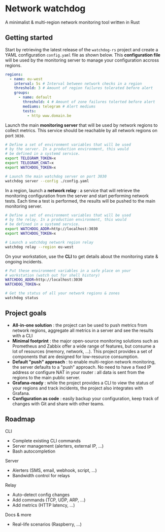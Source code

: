 # Network watchdog

A minimalist & multi-region network monitoring tool written in Rust

## Getting started

Start by retrieving the latest release of the `watchdog-rs` project and create a YAML configuration `config.yaml` file as shown below. This **configuration file** will be used by the monitoring server to manage your configuration accross regions.

```yaml
regions:
  - name: eu-west
    interval: 5s # Interval between network checks in a region
    threshold: 3 # Amount of region failures tolerated before alert
    groups:
      - name: default
        threshold: 4 # Amount of zone failures tolerted before alert
        mediums: telegram # Alert mediums
        tests:
          - http www.domain.be
```

Launch the main **monitoring server** that will be used by network regions to collect metrics. This service should be reachable by all network regions on port `3030`.

```bash
# Define a set of environment variables that will be used
# by the server. In a production environment, this would
# be defined in a systemd service.
export TELEGRAM_TOKEN=x
export TELEGRAM_CHAT=x
export WATCHDOG_TOKEN=x

# Launch the main watchdog server on port 3030
watchdog server --config ./config.yaml
```

In a region, launch a **network relay** : a service that will retrieve the monitoring configuration from the server and start performing network tests. Each time a test is performed, the results will be pushed to the main monitoring server.

```bash
# Define a set of environment variables that will be used
# by the relay. In a production environment, this would
# be defined in a systemd service.
export WATCHDOG_ADDR=http://localhost:3030
export WATCHDOG_TOKEN=x

# Launch a watchdog network region relay
watchdog relay --region eu-west
```

On your workstation, use the **CLI** to get details about the monitoring state & ongoing incidents.

```bash
# Put these environment variables in a safe place on your
# workstation (watch out for shell history)
WATCHDOG_ADDR=http://localhost:3030
WATCHDOG_TOKEN=x

# Get the status of all your network regions & zones
watchdog status
```

## Project goals

- **All-in-one solution** : the project can be used to push metrics from network regions, aggregate all metrics in a server and see the results with a CLI
- **Minimal footprint** : the major open-source monitoring solutions such as Prometheus and Zabbix offer a wide range of features, but consume a lot of resources (memory, network, ...). This project provides a set of components that are designed for low-resource consumption.
- **Default "push" approach** : to enable multi-region network monitoring, the server defaults to a "push" approach. No need to have a fixed IP address or configure NAT in your router : all data is sent from the regions to the main public server.
- **Grafana-ready** : while the project provides a CLI to view the status of your regions and track incidents, the project also integrates with Grafana.
- **Configuration as code** : easily backup your configuration, keep track of changes with Git and share with other teams.

## Roadmap

CLI
- Complete existing CLI commands
- Server management (alerters, external IP, ...)
- Bash autocompletion

Server
- Alerters (SMS, email, webhook, script, ...)
- Bandwidth control for relays

Relay
- Auto-detect config changes
- Add commands (TCP, UDP, ARP, ...)
- Add metrics (HTTP latency, ...)

Docs & more
- Real-life scenarios (Raspberry, ...)